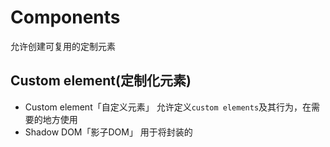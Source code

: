 # Components
允许创建可复用的定制元素
## Custom element(定制化元素)
- Custom element「自定义元素」
允许定义`custom elements`及其行为，在需要的地方使用
- Shadow DOM「影子DOM」
用于将封装的